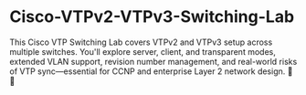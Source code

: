 # Cisco-VTPv2-VTPv3-Switching-Lab
This Cisco VTP Switching Lab covers VTPv2 and VTPv3 setup across multiple switches. You'll explore server, client, and transparent modes, extended VLAN support, revision number management, and real-world risks of VTP sync—essential for CCNP and enterprise Layer 2 network design. 🔁💡
